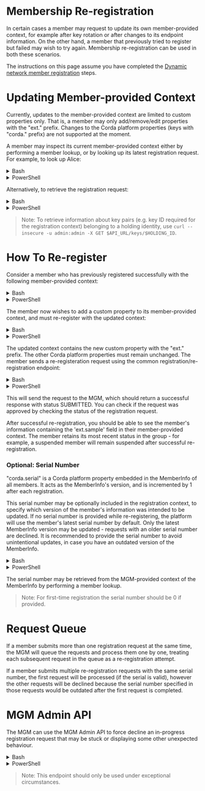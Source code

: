 # Membership Re-registration

In certain cases a member may request to update its own member-provided context, for example after key rotation or after changes to its endpoint information. On the other hand, a member that previously tried to register but failed may wish to try again. Membership re-registration can be used in both these scenarios.

The instructions on this page assume you have completed the [Dynamic network member registration](https://github.com/corda/corda-runtime-os/wiki/Member-Onboarding-(Dynamic-Networks)) steps.

# Updating Member-provided Context

Currently, updates to the member-provided context are limited to custom properties only. That is, a member may only add/remove/edit properties with the "ext." prefix. Changes to the Corda platform properties (keys with "corda." prefix) are not supported at the moment.

A member may inspect its current member-provided context either by performing a member lookup, or by looking up its latest registration request.
For example, to look up Alice:
<details>
<summary>Bash</summary>

```bash
curl --insecure -u admin:admin -X GET $API_URL/members/$HOLDING_ID?O=Alice
```
</details>
<details>
<summary>PowerShell</summary>

```PowerShell
Invoke-RestMethod -SkipCertificateCheck  -Headers @{Authorization=("Basic {0}" -f $AUTH_INFO)} -Uri "$API_URL/membership/$HOLDING_ID?O=Alice" | ConvertTo-Json -Depth 4
```
</details>  

Alternatively, to retrieve the registration request:
<details>
<summary>Bash</summary>

```bash
export REGISTRATION_ID=<registration ID>
curl --insecure -u admin:admin -X GET $API_URL/membership/$HOLDING_ID/$REGISTRATION_ID
```
</details>
<details>
<summary>PowerShell</summary>

```PowerShell
$REGISTRATION_ID = <registration ID>
Invoke-RestMethod -SkipCertificateCheck  -Headers @{Authorization=("Basic {0}" -f $AUTH_INFO)} -Uri "$API_URL/membership/$HOLDING_ID/$REGISTRATION_ID"
```
</details>

> Note: To retrieve information about key pairs (e.g. key ID required for the registration context) belonging to a holding identity, use `curl --insecure -u admin:admin -X GET $API_URL/keys/$HOLDING_ID`.

# How To Re-register

Consider a member who has previously registered successfully with the following member-provided context:
<details>
<summary>Bash</summary>

```bash
REGISTRATION_CONTEXT='{
  "corda.session.keys.0.id": "'$SESSION_KEY_ID'",
  "corda.session.keys.0.signature.spec": "SHA256withECDSA",
  "corda.ledger.keys.0.id": "'$LEDGER_KEY_ID'",
  "corda.ledger.keys.0.signature.spec": "SHA256withECDSA",
  "corda.endpoints.0.connectionURL": "https://'$P2P_GATEWAY_HOST':'$P2P_GATEWAY_PORT'",
  "corda.endpoints.0.protocolVersion": "1"
}'
```
</details>
<details>
<summary>PowerShell</summary>

```PowerShell
$REGISTRATION_CONTEXT = @{
  'corda.session.keys.0.id' =  $SESSION_KEY_ID
  'corda.session.keys.0.signature.spec' = "SHA256withECDSA"
  'corda.ledger.keys.0.id' = $LEDGER_KEY_ID
  'corda.ledger.keys.0.signature.spec' = "SHA256withECDSA"
  'corda.endpoints.0.connectionURL' = "https://$P2P_GATEWAY_HOST`:$P2P_GATEWAY_PORT"
  'corda.endpoints.0.protocolVersion' = "1"
}
```
</details>

The member now wishes to add a custom property to its member-provided context, and must re-register with the updated context:
<details>
<summary>Bash</summary>

```bash
export REGISTRATION_CONTEXT='{
  "corda.session.keys.0.id": "'$SESSION_KEY_ID'",
  "corda.session.keys.0.signature.spec": "SHA256withECDSA",
  "corda.ledger.keys.0.id": "'$LEDGER_KEY_ID'",
  "corda.ledger.keys.0.signature.spec": "SHA256withECDSA",
  "corda.endpoints.0.connectionURL": "https://'$P2P_GATEWAY_HOST':'$P2P_GATEWAY_PORT'",
  "corda.endpoints.0.protocolVersion": "1",
  "ext.sample": "apple"
}'
```
</details>
<details>
<summary>PowerShell</summary>

```PowerShell
$REGISTRATION_CONTEXT = @{
  'corda.session.keys.0.id' =  $SESSION_KEY_ID
  'corda.session.keys.0.signature.spec' = "SHA256withECDSA"
  'corda.ledger.keys.0.id' = $LEDGER_KEY_ID
  'corda.ledger.keys.0.signature.spec' = "SHA256withECDSA"
  'corda.endpoints.0.connectionURL' = "https://$P2P_GATEWAY_HOST`:$P2P_GATEWAY_PORT"
  'corda.endpoints.0.protocolVersion' = "1",
  'ext.sample' = "apple"
}
```
</details>

The updated context contains the new custom property with the "ext." prefix. The other Corda platform properties must remain unchanged.
The member sends a re-registeration request using the common registration/re-registration endpoint:
<details>
<summary>Bash</summary>

```bash
export REGISTRATION_REQUEST='{"memberRegistrationRequest":{"context": '$REGISTRATION_CONTEXT'}}'
curl --insecure -u admin:admin -d "$REGISTRATION_REQUEST" $API_URL/membership/$HOLDING_ID
```
</details>
<details>
<summary>PowerShell</summary>

```PowerShell
$RESGISTER_RESPONSE = Invoke-RestMethod -SkipCertificateCheck  -Headers @{Authorization=("Basic {0}" -f $AUTH_INFO)} -Method Post -Uri "$API_URL/membership/$HOLDING_ID" -Body (ConvertTo-Json -Depth 4 @{
    memberRegistrationRequest = @{
        context = $REGISTRATION_CONTEXT
    }
})
$RESGISTER_RESPONSE.registrationStatus
```
</details>

This will send the request to the MGM, which should return a successful response with status SUBMITTED. You can check if the request was approved by checking the status of the registration request.

After successful re-registration, you should be able to see the member's information containing the 'ext.sample' field in their
member-provided context. The member retains its most recent status in the group - for example, a suspended member will remain suspended after successful re-registration.

### Optional: Serial Number

"corda.serial" is a Corda platform property embedded in the MemberInfo of all members. It acts as the MemberInfo's version, and is incremented by 1 after each registration.

This serial number may be optionally included in the registration context, to specify which version of the member's information was intended to be updated. If no serial number is provided while re-registering, the platform will use the member's latest serial number by default. Only the latest MemberInfo version may be updated - requests with an older serial number are declined. It is recommended to provide the serial number to avoid unintentional updates, in case you have an outdated version of the MemberInfo.

<details>
<summary>Bash</summary>

```bash
export REGISTRATION_CONTEXT='{
  "corda.session.keys.0.id": "'$SESSION_KEY_ID'",
  "corda.session.keys.0.signature.spec": "SHA256withECDSA",
  "corda.ledger.keys.0.id": "'$LEDGER_KEY_ID'",
  "corda.ledger.keys.0.signature.spec": "SHA256withECDSA",
  "corda.endpoints.0.connectionURL": "https://'$P2P_GATEWAY_HOST':'$P2P_GATEWAY_PORT'",
  "corda.endpoints.0.protocolVersion": "1",
  "ext.sample": "apple",
  "corda.serial": "1"
}'
```
</details>
<details>
<summary>PowerShell</summary>

```PowerShell
$REGISTRATION_CONTEXT = @{
  'corda.session.keys.0.id' =  $SESSION_KEY_ID
  'corda.session.keys.0.signature.spec' = "SHA256withECDSA"
  'corda.ledger.keys.0.id' = $LEDGER_KEY_ID
  'corda.ledger.keys.0.signature.spec' = "SHA256withECDSA"
  'corda.endpoints.0.connectionURL' = "https://$P2P_GATEWAY_HOST`:$P2P_GATEWAY_PORT"
  'corda.endpoints.0.protocolVersion' = "1",
  'ext.sample' = "apple",
  'corda.serial' = "1"
}
```
</details>

The serial number may be retrieved from the MGM-provided context of the MemberInfo by performing a member lookup.
> Note: For first-time registration the serial number should be 0 if provided.

# Request Queue

If a member submits more than one registration request at the same time, the MGM will queue the requests and process them one by one, treating each subsequent request in the queue as a re-registration attempt.

If a member submits multiple re-registration requests with the same serial number, the first request will be processed (if the serial is valid), however the other requests will be declined because the serial number specified in those requests would be outdated after the first request is completed.

# MGM Admin API

The MGM can use the MGM Admin API to force decline an in-progress registration request that may be stuck or displaying some other unexpected behaviour.

<details>
<summary>Bash</summary>

```bash
REQUEST_ID=<REQUEST ID>
curl --insecure -u admin:admin -X POST $API_URL/mgmadmin/$MGM_HOLDING_ID/force-decline/$REQUEST_ID
```
</details>
<details>
<summary>PowerShell</summary>

```PowerShell
$REQUEST_ID = <REQUEST ID>
Invoke-RestMethod -SkipCertificateCheck  -Headers @{Authorization=("Basic {0}" -f $AUTH_INFO)} -Uri "$API_URL/mgmadmin/$MGM_HOLDING_ID/force-decline/$REQUEST_ID" -Method POST
```
</details>

> Note: This endpoint should only be used under exceptional circumstances.
